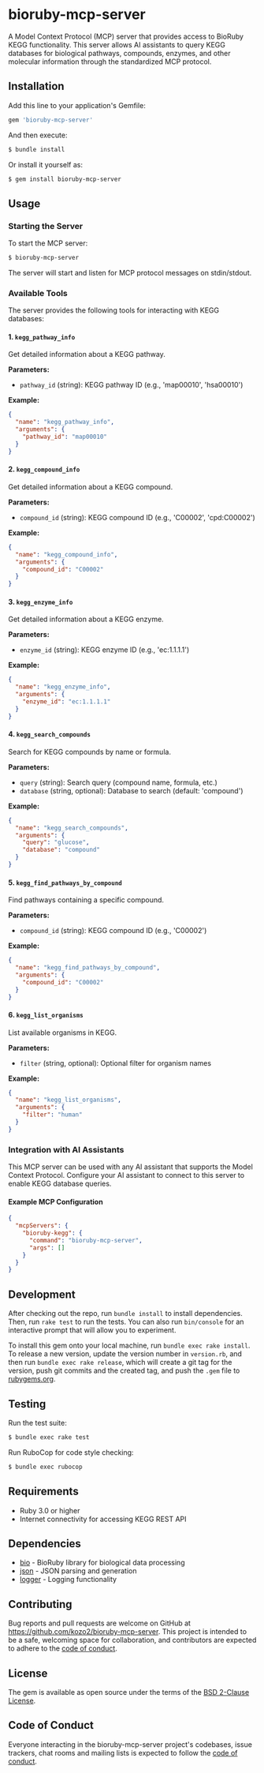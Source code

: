 # bioruby-mcp-server

A Model Context Protocol (MCP) server that provides access to BioRuby KEGG functionality. This server allows AI assistants to query KEGG databases for biological pathways, compounds, enzymes, and other molecular information through the standardized MCP protocol.

## Installation

Add this line to your application's Gemfile:

```ruby
gem 'bioruby-mcp-server'
```

And then execute:

```bash
$ bundle install
```

Or install it yourself as:

```bash
$ gem install bioruby-mcp-server
```

## Usage

### Starting the Server

To start the MCP server:

```bash
$ bioruby-mcp-server
```

The server will start and listen for MCP protocol messages on stdin/stdout.

### Available Tools

The server provides the following tools for interacting with KEGG databases:

#### 1. `kegg_pathway_info`
Get detailed information about a KEGG pathway.

**Parameters:**
- `pathway_id` (string): KEGG pathway ID (e.g., 'map00010', 'hsa00010')

**Example:**
```json
{
  "name": "kegg_pathway_info",
  "arguments": {
    "pathway_id": "map00010"
  }
}
```

#### 2. `kegg_compound_info`
Get detailed information about a KEGG compound.

**Parameters:**
- `compound_id` (string): KEGG compound ID (e.g., 'C00002', 'cpd:C00002')

**Example:**
```json
{
  "name": "kegg_compound_info",
  "arguments": {
    "compound_id": "C00002"
  }
}
```

#### 3. `kegg_enzyme_info`
Get detailed information about a KEGG enzyme.

**Parameters:**
- `enzyme_id` (string): KEGG enzyme ID (e.g., 'ec:1.1.1.1')

**Example:**
```json
{
  "name": "kegg_enzyme_info",
  "arguments": {
    "enzyme_id": "ec:1.1.1.1"
  }
}
```

#### 4. `kegg_search_compounds`
Search for KEGG compounds by name or formula.

**Parameters:**
- `query` (string): Search query (compound name, formula, etc.)
- `database` (string, optional): Database to search (default: 'compound')

**Example:**
```json
{
  "name": "kegg_search_compounds",
  "arguments": {
    "query": "glucose",
    "database": "compound"
  }
}
```

#### 5. `kegg_find_pathways_by_compound`
Find pathways containing a specific compound.

**Parameters:**
- `compound_id` (string): KEGG compound ID (e.g., 'C00002')

**Example:**
```json
{
  "name": "kegg_find_pathways_by_compound",
  "arguments": {
    "compound_id": "C00002"
  }
}
```

#### 6. `kegg_list_organisms`
List available organisms in KEGG.

**Parameters:**
- `filter` (string, optional): Optional filter for organism names

**Example:**
```json
{
  "name": "kegg_list_organisms",
  "arguments": {
    "filter": "human"
  }
}
```

### Integration with AI Assistants

This MCP server can be used with any AI assistant that supports the Model Context Protocol. Configure your AI assistant to connect to this server to enable KEGG database queries.

#### Example MCP Configuration

```json
{
  "mcpServers": {
    "bioruby-kegg": {
      "command": "bioruby-mcp-server",
      "args": []
    }
  }
}
```

## Development

After checking out the repo, run `bundle install` to install dependencies. Then, run `rake test` to run the tests. You can also run `bin/console` for an interactive prompt that will allow you to experiment.

To install this gem onto your local machine, run `bundle exec rake install`. To release a new version, update the version number in `version.rb`, and then run `bundle exec rake release`, which will create a git tag for the version, push git commits and the created tag, and push the `.gem` file to [rubygems.org](https://rubygems.org).

## Testing

Run the test suite:

```bash
$ bundle exec rake test
```

Run RuboCop for code style checking:

```bash
$ bundle exec rubocop
```

## Requirements

- Ruby 3.0 or higher
- Internet connectivity for accessing KEGG REST API

## Dependencies

- [bio](https://github.com/bioruby/bioruby) - BioRuby library for biological data processing
- [json](https://ruby-doc.org/stdlib-3.0.0/libdoc/json/rdoc/JSON.html) - JSON parsing and generation
- [logger](https://ruby-doc.org/stdlib-3.0.0/libdoc/logger/rdoc/Logger.html) - Logging functionality

## Contributing

Bug reports and pull requests are welcome on GitHub at https://github.com/kozo2/bioruby-mcp-server. This project is intended to be a safe, welcoming space for collaboration, and contributors are expected to adhere to the [code of conduct](https://github.com/kozo2/bioruby-mcp-server/blob/main/CODE_OF_CONDUCT.md).

## License

The gem is available as open source under the terms of the [BSD 2-Clause License](https://opensource.org/licenses/BSD-2-Clause).

## Code of Conduct

Everyone interacting in the bioruby-mcp-server project's codebases, issue trackers, chat rooms and mailing lists is expected to follow the [code of conduct](https://github.com/kozo2/bioruby-mcp-server/blob/main/CODE_OF_CONDUCT.md).